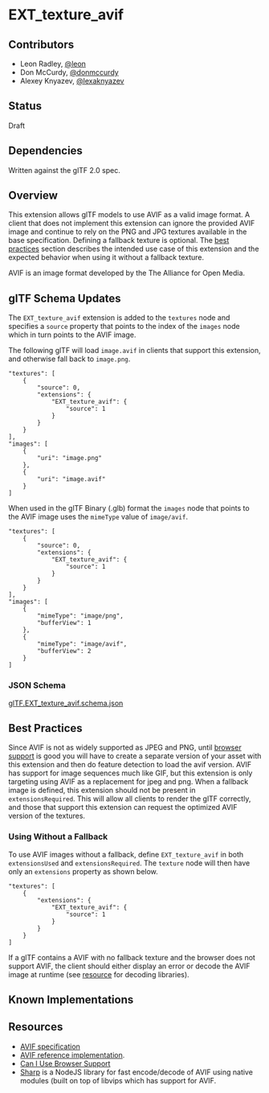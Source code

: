 # EXT_texture_avif

## Contributors

- Leon Radley, [@leon](https://github.com/leon)
- Don McCurdy, [@donmccurdy](https://github.com/donmccurdy)
- Alexey Knyazev, [@lexaknyazev](https://github.com/lexaknyazev)

## Status

Draft

## Dependencies

Written against the glTF 2.0 spec.

## Overview

This extension allows glTF models to use AVIF as a valid image format. A client that does not implement this extension can ignore the provided AVIF image and continue to rely on the PNG and JPG textures available in the base specification. Defining a fallback texture is optional. The [best practices](#best-practices) section describes the intended use case of this extension and the expected behavior when using it without a fallback texture.

AVIF is an image format developed by the The Alliance for Open Media.

## glTF Schema Updates

The `EXT_texture_avif` extension is added to the `textures` node and specifies a `source` property that points to the index of the `images` node which in turn points to the AVIF image.

The following glTF will load `image.avif` in clients that support this extension, and otherwise fall back to `image.png`.

```
"textures": [
    {
        "source": 0,
        "extensions": {
            "EXT_texture_avif": {
                "source": 1
            }
        }
    }
],
"images": [
    {
        "uri": "image.png"
    },
    {
        "uri": "image.avif"
    }
]
```

When used in the glTF Binary (.glb) format the `images` node that points to the AVIF image uses the `mimeType` value of `image/avif`.

```
"textures": [
    {
        "source": 0,
        "extensions": {
            "EXT_texture_avif": {
                "source": 1
            }
        }
    }
],
"images": [
    {
        "mimeType": "image/png",
        "bufferView": 1
    },
    {
        "mimeType": "image/avif",
        "bufferView": 2
    }
]
```

### JSON Schema

[glTF.EXT_texture_avif.schema.json](schema/glTF.EXT_texture_avif.schema.json)

## Best Practices

Since AVIF is not as widely supported as JPEG and PNG, until [browser support](https://caniuse.com/avif) is good you will have to create a separate version of your asset with this extension and then do feature detection to load the avif version.
AVIF has support for image sequences much like GIF, but this extension is only targeting using AVIF as a replacement for jpeg and png.
When a fallback image is defined, this extension should not be present in `extensionsRequired`. This will allow all clients to render the glTF correctly, and those that support this extension can request the optimized AVIF version of the textures.

### Using Without a Fallback

To use AVIF images without a fallback, define `EXT_texture_avif` in both `extensionsUsed` and `extensionsRequired`. The `texture` node will then have only an `extensions` property as shown below.

```
"textures": [
    {
        "extensions": {
            "EXT_texture_avif": {
                "source": 1
            }
        }
    }
]
```

If a glTF contains a AVIF with no fallback texture and the browser does not support AVIF, the client should either display an error or decode the AVIF image at runtime (see [resource](#resources) for decoding libraries).

## Known Implementations

## Resources

- [AVIF specification](https://aomediacodec.github.io/av1-avif/)
- [AVIF reference implementation](https://github.com/AOMediaCodec/libavif/).
- [Can I Use Browser Support](https://caniuse.com/avif)
- [Sharp](https://sharp.pixelplumbing.com/) is a NodeJS library for fast encode/decode of AVIF using native modules (built on top of libvips which has support for AVIF.
